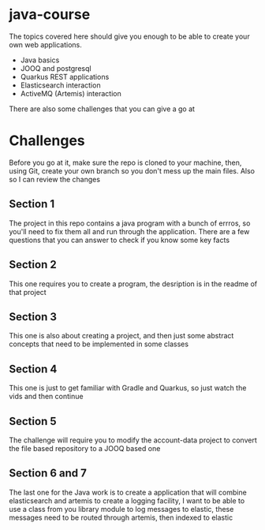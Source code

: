 # java-course

The topics covered here should give you enough to be able to create your own web applications.

- Java basics
- JOOQ and postgresql
- Quarkus REST applications
- Elasticsearch interaction
- ActiveMQ (Artemis) interaction

There are also some challenges that you can give a go at

# Challenges
Before you go at it, make sure the repo is cloned to your machine, then, using Git, create your own branch so you don't mess up the main files. Also so I can review the changes

## Section 1
The project in this repo contains a java program with a bunch of errros, so you'll need to fix them all and run through the application. There are a few questions that you can answer to check if you know some key facts

## Section 2
This one requires you to create a program, the desription is in the readme of that project

## Section 3
This one is also about creating a project, and then just some abstract concepts that need to be implemented in some classes

## Section 4
This one is just to get familiar with Gradle and Quarkus, so just watch the vids and then continue

## Section 5
The challenge will require you to modify the account-data project to convert the file based repository to a JOOQ based one

## Section 6 and 7
The last one for the Java work is to create a application that will combine elasticsearch and artemis to create a logging facility, I want to be able to use a class from you library module to log messages to elastic, these messages need to be routed through artemis, then indexed to elastic
